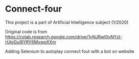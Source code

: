 # Connect-four

This project is a part of Artificial Intelligence subject (1/2020)

Original code is from https://colab.research.google.com/drive/1vNJRwI0vNYzI-rUlgGul8YRY6MxwpXXm

Adding Selenium to autoplay connect fout with a bot on website
